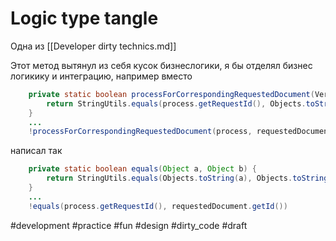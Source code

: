 # Logic type tangle

Одна из [[Developer dirty technics.md]]

Этот метод вытянул из себя кусок бизнеслогики, я бы отделял бизнес логикику и интеграцию, например
вместо
```java
    private static boolean processForCorrespondingRequestedDocument(VerificationProcessSumSub process, RequestedDocumentEntity requestedDocument) {
        return StringUtils.equals(process.getRequestId(), Objects.toString(requestedDocument.getId()));
    }
    ... 
    !processForCorrespondingRequestedDocument(process, requestedDocument)
```
написал так
```java
    private static boolean equals(Object a, Object b) {
        return StringUtils.equals(Objects.toString(a), Objects.toString(b));
    }
    ... 
    !equals(process.getRequestId(), requestedDocument.getId())
```


#development #practice #fun #design #dirty_code
#draft
